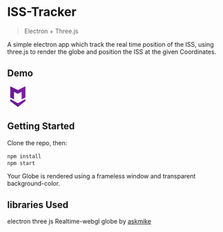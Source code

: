 # ISS-Tracker
> Electron + Three.js

A simple electron app which track the real time position of the ISS,
using three.js to render the globe and position the ISS at the given Coordinates.
## Demo

![](https://github.com/adam-p/markdown-here/raw/master/src/common/images/icon48.png )

## Getting Started

Clone the repo, then:
```
npm install
npm start
```
Your Globe is rendered using a frameless window and transparent background-color.



## libraries Used
electron 
three js
Realtime-webgl globe by [askmike](https://github.com/askmike/realtime-webgl-globe) 

